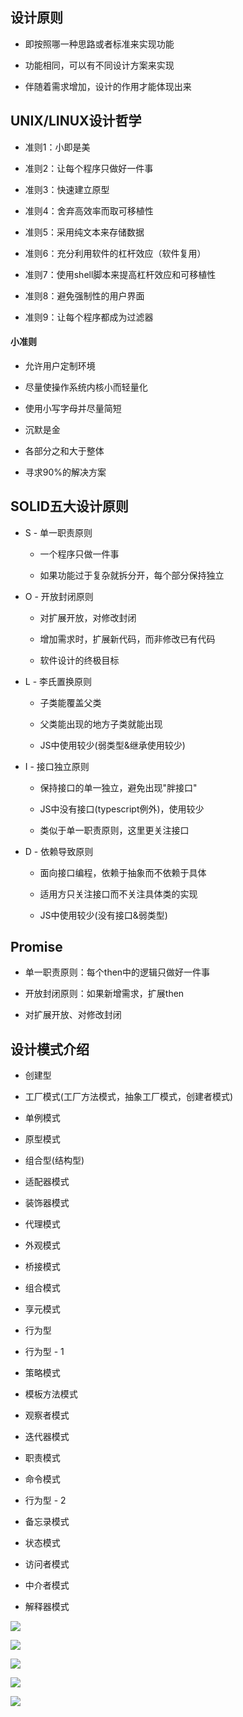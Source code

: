 ## 设计原则

- 即按照哪一种思路或者标准来实现功能

- 功能相同，可以有不同设计方案来实现

- 伴随着需求增加，设计的作用才能体现出来




## UNIX/LINUX设计哲学

- 准则1：小即是美

- 准则2：让每个程序只做好一件事

- 准则3：快速建立原型

- 准则4：舍弃高效率而取可移植性

- 准则5：采用纯文本来存储数据

- 准则6：充分利用软件的杠杆效应（软件复用）

- 准则7：使用shell脚本来提高杠杆效应和可移植性

- 准则8：避免强制性的用户界面

- 准则9：让每个程序都成为过滤器



#### 小准则

- 允许用户定制环境

- 尽量使操作系统内核小而轻量化

- 使用小写字母并尽量简短

- 沉默是金

- 各部分之和大于整体

- 寻求90%的解决方案




## SOLID五大设计原则

- S - 单一职责原则

    - 一个程序只做一件事
    
    - 如果功能过于复杂就拆分开，每个部分保持独立

- O - 开放封闭原则

    - 对扩展开放，对修改封闭
    
    - 增加需求时，扩展新代码，而非修改已有代码
    
    - 软件设计的终极目标

- L - 李氏置换原则

    - 子类能覆盖父类
    
    - 父类能出现的地方子类就能出现
    
    - JS中使用较少(弱类型&继承使用较少)

- I - 接口独立原则

    - 保持接口的单一独立，避免出现"胖接口"
    
    - JS中没有接口(typescript例外)，使用较少
    
    - 类似于单一职责原则，这里更关注接口

- D - 依赖导致原则

    - 面向接口编程，依赖于抽象而不依赖于具体
    
    - 适用方只关注接口而不关注具体类的实现
    
    - JS中使用较少(没有接口&弱类型)


## Promise

- 单一职责原则：每个then中的逻辑只做好一件事

- 开放封闭原则：如果新增需求，扩展then

- 对扩展开放、对修改封闭




## 设计模式介绍

- 创建型

- 工厂模式(工厂方法模式，抽象工厂模式，创建者模式)
- 单例模式
- 原型模式

- 组合型(结构型)

- 适配器模式
- 装饰器模式
- 代理模式
- 外观模式
- 桥接模式
- 组合模式
- 享元模式

- 行为型

- 行为型 - 1
- 策略模式
- 模板方法模式
- 观察者模式
- 迭代器模式
- 职责模式
- 命令模式
- 行为型 - 2
- 备忘录模式
- 状态模式
- 访问者模式
- 中介者模式
- 解释器模式


![](/assets/微信截图_20181006190532.png)

![](/assets/微信截图_20181006190555.png)

![](/assets/微信截图_20181006190505.png)

![](/assets/微信截图_20181006201931.png)

![](/assets/微信截图_20181006201902.png)
